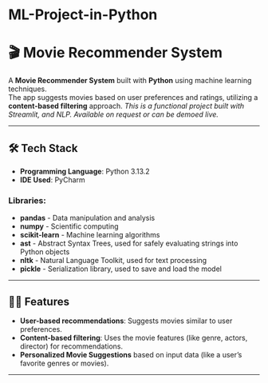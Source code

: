 # ML-Project-in-Python
# 🎬 Movie Recommender System

A **Movie Recommender System** built with **Python** using machine learning techniques.  
The app suggests movies based on user preferences and ratings, utilizing a **content-based filtering** approach.
_This is a functional project built with Streamlit, and NLP. Available on request or can be demoed live._

---

## 🛠️ Tech Stack

- **Programming Language**: Python 3.13.2
- **IDE Used**: PyCharm

### Libraries:
- **pandas** - Data manipulation and analysis
- **numpy** - Scientific computing
- **scikit-learn** - Machine learning algorithms
- **ast** - Abstract Syntax Trees, used for safely evaluating strings into Python objects
- **nltk** - Natural Language Toolkit, used for text processing
- **pickle** - Serialization library, used to save and load the model

---

## 🧑‍💻 Features

- **User-based recommendations**: Suggests movies similar to user preferences.
- **Content-based filtering**: Uses the movie features (like genre, actors, director) for recommendations.
- **Personalized Movie Suggestions** based on input data (like a user’s favorite genres or movies).

---
